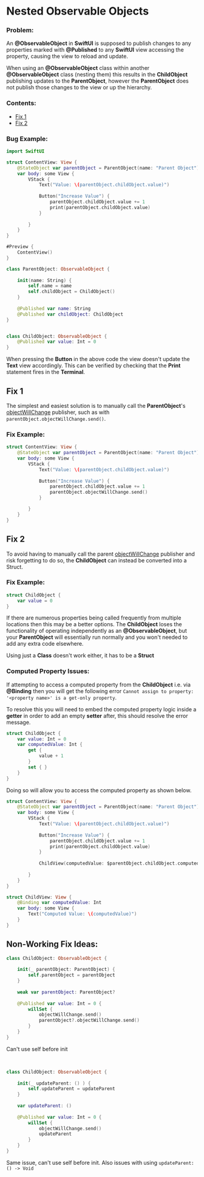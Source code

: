 # Nested Observable Objects

### Problem:

An **@ObservableObject** in **SwiftUI** is supposed to publish changes to any properties marked with **@Published** to any **SwiftUI** view accessing the property, causing the view to reload and update.

When using an **@ObservableObject** class within another **@ObservableObject** class (nesting them) this results in the **ChildObject** publishing updates to the **ParentObject**, however the **ParentObject** does not publish those changes to the view or up the hierarchy.

### Contents: 
- [Fix 1](#fix-1)
- [Fix 2](#fix-2)

### Bug Example:


```swift
import SwiftUI

struct ContentView: View {
    @StateObject var parentObject = ParentObject(name: "Parent Object")
    var body: some View {
        VStack {
            Text("Value: \(parentObject.childObject.value)")
            
            Button("Increase Value") {
                parentObject.childObject.value += 1
                print(parentObject.childObject.value)
            }
            
        }
    }
}

#Preview {
    ContentView()
}

class ParentObject: ObservableObject {
    
    init(name: String) {
        self.name = name
        self.childObject = ChildObject()
    }
    
    @Published var name: String
    @Published var childObject: ChildObject
}


class ChildObject: ObservableObject {
    @Published var value: Int = 0
}
```

When pressing the **Button** in the above code the view doesn't update the **Text** view accordingly. This can be verified by checking that the **Print** statement fires in the **Terminal**. 


## Fix 1

The simplest and easiest solution is to manually call the **ParentObject**'s [objectWillChange](https://developer.apple.com/documentation/combine/observableobject/objectwillchange-2oa5v) publisher, such as with
```parentObject.objectWillChange.send()```.

### Fix Example:

```swift
struct ContentView: View {
    @StateObject var parentObject = ParentObject(name: "Parent Object")
    var body: some View {
        VStack {
            Text("Value: \(parentObject.childObject.value)")
            
            Button("Increase Value") {
                parentObject.childObject.value += 1
                parentObject.objectWillChange.send()
            }

        }
    }
}
```

## Fix 2

To avoid having to manually call the parent [objectWillChange](https://developer.apple.com/documentation/combine/observableobject/objectwillchange-2oa5v) publisher and risk forgetting to do so, the **ChildObject** can instead be converted into a Struct.


### Fix Example:

```swift
struct ChildObject {
    var value = 0
}
```

If there are numerous properties being called frequently from multiple locations then this may be a better options. The **ChildObject** loses the functionality of operating independently as an **@ObservableObject**, but your **ParentObject** will essentially run normally and you won't needed to add any extra code elsewhere.

Using just a **Class** doesn't work either, it has to be a **Struct**


### Computed Property Issues:

If attempting to access a computed property from the **ChildObject** i.e. via **@Binding** then you will get the following error ```Cannot assign to property: '<property name>' is a get-only property```.

To resolve this you will need to embed the computed property logic inside a **getter** in order to add an empty **setter** after, this should resolve the error message. 

```swift
struct ChildObject {
    var value: Int = 0
    var computedValue: Int {
        get {
            value + 1
        }
        set { }
    }
}
```

Doing so will allow you to access the computed property as shown below.

```swift
struct ContentView: View {
    @StateObject var parentObject = ParentObject(name: "Parent Object")
    var body: some View {
        VStack {
            Text("Value: \(parentObject.childObject.value)")
            
            Button("Increase Value") {
                parentObject.childObject.value += 1
                print(parentObject.childObject.value)
            }
            
            ChildView(computedValue: $parentObject.childObject.computedValue)
            
        }
    }
}

struct ChildView: View {
    @Binding var computedValue: Int
    var body: some View {
        Text("Computed Value: \(computedValue)")
    }
}
```





## Non-Working Fix Ideas:

```swift
class ChildObject: ObservableObject {
    
    init(_ parentObject: ParentObject) {
        self.parentObject = parentObject
    }
    
    weak var parentObject: ParentObject?
    
    @Published var value: Int = 0 {
        willSet {
            objectWillChange.send()
            parentObject?.objectWillChange.send()
        }
    }
}
```
Can't use self before init 

<br>

```swift
class ChildObject: ObservableObject {
    
    init(_ updateParent: () ) {
        self.updateParent = updateParent
    }
    
    var updateParent: ()
    
    @Published var value: Int = 0 {
        willSet {
            objectWillChange.send()
            updateParent
        }
    }
}
```
Same issue, can't use self before init. Also issues with using ```updateParent: () -> Void```
